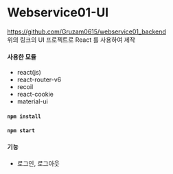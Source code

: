 # Webservice01-UI
https://github.com/Gruzam0615/webservice01_backend  
위의 링크의 UI 프로젝트로 React 를 사용하여 제작  

#### 사용한 모듈
- react(js)
- react-router-v6
- recoil
- react-cookie
- material-ui


#### `npm install`
#### `npm start` 


#### 기능
- 로그인, 로그아웃
